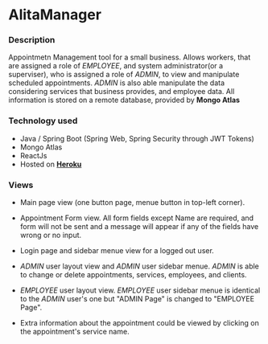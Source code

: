 # AlitaManager

### Description
Appointmetn Management tool for a small business.  Allows workers, that are assigned a role of _EMPLOYEE_, and system administrator(or a superviser), who is assigned a role of _ADMIN_, to view and manipulate scheduled appointments.  _ADMIN_ is also able manipulate the data considering services that business provides, and employee data.  All information is stored on a remote database, provided by __Mongo Atlas__

### Technology used
 - Java / Spring Boot (Spring Web, Spring Security through JWT Tokens)
 - Mongo Atlas
 - ReactJs
 - Hosted on <a href="https://alita-manager-app.herokuapp.com/home">__Heroku__</a>
 
 ### Views
 
 
 - Main page view (one button page, menue button in top-left corner).
 
 - Appointment Form view. All form fields except Name are required, and form will not be sent and a message 
   will appear if any of the fields have wrong or no input.
   
 - Login page and sidebar menue view for a logged out user.
 
 - _ADMIN_ user layout view and _ADMIN_ user sidebar menue. _ADMIN_ is able to change or delete appointments, services, employees, and clients.
 
 - _EMPLOYEE_ user layout view. _EMPLOYEE_ user sidebar menue is identical to the _ADMIN_ user's one but "ADMIN Page" is changed to "EMPLOYEE Page".
 
 - Extra information about the appointment could be viewed by clicking on the appointment's service name.
